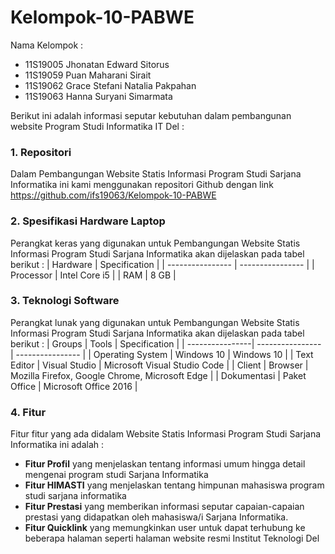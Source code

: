 # Kelompok-10-PABWE

Nama Kelompok :
* 11S19005 Jhonatan Edward Sitorus
* 11S19059 Puan Maharani Sirait 
* 11S19062 Grace Stefani Natalia Pakpahan 
* 11S19063 Hanna Suryani Simarmata 

Berikut ini adalah informasi seputar kebutuhan dalam pembangunan website Program Studi Informatika IT Del :
### 1. Repositori 
Dalam Pembangungan Website Statis Informasi Program Studi Sarjana Informatika ini kami menggunakan repositori Github dengan link https://github.com/ifs19063/Kelompok-10-PABWE

### 2. Spesifikasi Hardware Laptop
Perangkat keras yang digunakan untuk Pembangungan Website Statis Informasi Program Studi Sarjana Informatika akan dijelaskan pada tabel berikut :
| Hardware | Specification |
| ---------------- | ---------------- |
| Processor | Intel Core i5 |
| RAM | 8 GB |

### 3. Teknologi Software
Perangkat lunak yang digunakan untuk Pembangungan Website Statis Informasi Program Studi Sarjana Informatika akan dijelaskan pada tabel berikut :
| Groups | Tools | Specification |
| ----------------| ---------------- | ---------------- |
| Operating System | Windows 10 | Windows 10 |
| Text Editor | Visual Studio | Microsoft Visual Studio Code |
| Client | Browser | Mozilla Firefox, Google Chrome, Microsoft Edge |
| Dokumentasi | Paket Office | Microsoft Office 2016 |

### 4. Fitur
Fitur fitur yang ada didalam Website Statis Informasi Program Studi Sarjana Informatika ini adalah :
* __Fitur Profil__ yang menjelaskan tentang informasi umum hingga detail mengenai program studi Sarjana Informatika
* __Fitur HIMASTI__ yang menjelaskan tentang himpunan mahasiswa program studi sarjana informatika
* __Fitur Prestasi__ yang memberikan informasi seputar capaian-capaian prestasi yang didapatkan oleh mahasiswa/i Sarjana Informatika.
* __Fitur Quicklink__ yang memungkinkan user untuk dapat terhubung ke beberapa halaman seperti halaman website resmi Institut Teknologi Del
